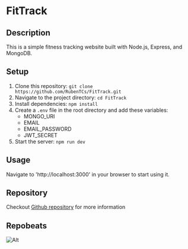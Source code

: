 # FitTrack

## Description
This is a simple fitness tracking website built with Node.js, Express, and MongoDB.

## Setup
1. Clone this repository: `git clone https://github.com/RubenTCs/FitTrack.git`
2. Navigate to the project directory: `cd FitTrack`
3. Install dependencies: `npm install`
4. Create a `.env` file in the root directory and add these variables:
    - MONGO_URI
    - EMAIL
    - EMAIL_PASSWORD
    - JWT_SECRET
5. Start the server: `npm run dev`

## Usage

Navigate to 'http://localhost:3000' in your browser to start using it.

## Repository

Checkout [Github repository](https://github.com/RubenTCs/FitTrack) for more information

## Repobeats

![Alt](https://repobeats.axiom.co/api/embed/1e591537b4d5fe4c8a65089874a531573ccfaeeb.svg "Repobeats analytics image")

